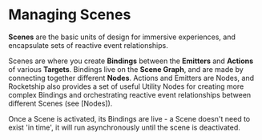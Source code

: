 # Managing Scenes

**Scenes** are the basic units of design for immersive experiences, and encapsulate sets of reactive event relationships.

Scenes are where you create **Bindings** between the **Emitters** and **Actions** of various **Targets**. Bindings live on the **Scene Graph**, and are made by connecting together different **Nodes**. Actions and Emitters are Nodes, and Rocketship also provides a set of useful Utility Nodes for creating more complex Bindings and orchestrating reactive event relationships between different Scenes (see [Nodes]). 

Once a Scene is activated, its Bindings are live - a Scene doesn't need to exist 'in time', it will run asynchronously until the scene is deactivated. 

